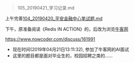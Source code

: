 
> 105_20190421_学习记录.md

上午完善[104_20190420_平安金融中心笔试题.md](./104_20190420_平安金融中心笔试题.md)

下午，原准备阅读《Redis IN ACTION》的，后改为浏览[牛客网](https://www.nowcoder.com/discuss)

<https://www.nowcoder.com/discuss/161991>
- 现在时间(2019年04月21日13:11:32), 参加了牛客网的AI面试
- 这里的题目都是面对毕业生的，校园招聘之类的…… 





